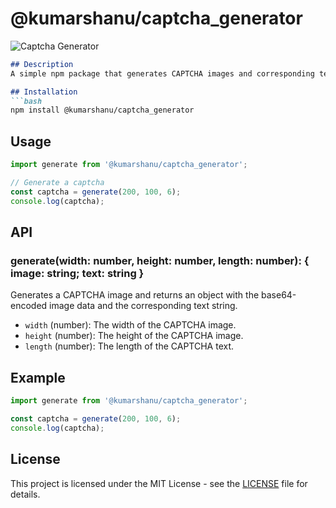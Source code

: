 # @kumarshanu/captcha_generator

![Captcha Generator](https://raw.githubusercontent.com/kumarshanu19/captcha_genrator/main/captcha.png)
```markdown
## Description
A simple npm package that generates CAPTCHA images and corresponding text strings.

## Installation
```bash
npm install @kumarshanu/captcha_generator
```
## Usage
```javascript
import generate from '@kumarshanu/captcha_generator';

// Generate a captcha
const captcha = generate(200, 100, 6);
console.log(captcha);
```

## API

### generate(width: number, height: number, length: number): { image: string; text: string }
Generates a CAPTCHA image and returns an object with the base64-encoded image data and the corresponding text string.

- `width` (number): The width of the CAPTCHA image.
- `height` (number): The height of the CAPTCHA image.
- `length` (number): The length of the CAPTCHA text.

## Example
```javascript
import generate from '@kumarshanu/captcha_generator';

const captcha = generate(200, 100, 6);
console.log(captcha);
```

## License
This project is licensed under the MIT License - see the [LICENSE](LICENSE) file for details.
